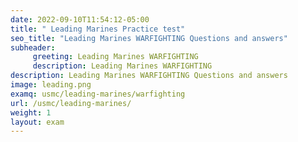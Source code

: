 ```yaml
---
date: 2022-09-10T11:54:12-05:00
title: " Leading Marines Practice test"
seo_title: "Leading Marines WARFIGHTING Questions and answers"
subheader:
     greeting: Leading Marines WARFIGHTING
     description: Leading Marines WARFIGHTING
description: Leading Marines WARFIGHTING Questions and answers
image: leading.png
examq: usmc/leading-marines/warfighting
url: /usmc/leading-marines/
weight: 1
layout: exam
---
```

